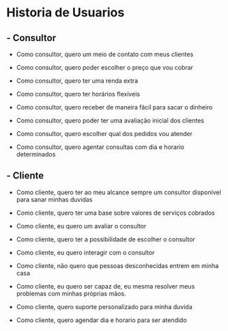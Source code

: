 # Historia de Usuarios
## - Consultor

- Como consultor, quero um meio de contato com meus clientes

- Como consultor, quero poder escolher o preço que vou cobrar 

- Como consultor, quero ter uma renda extra

- Como consultor, quero ter horários flexíveis

- Como consultor, quero receber de maneira fácil para sacar o dinheiro

- Como consultor, quero poder ter uma avaliação inicial dos clientes 

- Como consultor, quero escolher qual dos pedidos vou atender

- Como consultor, quero agentar consultas com dia e horario determinados

## - Cliente

- Como cliente, quero ter ao meu alcance sempre um consultor disponível para sanar minhas duvidas

- Como cliente, quero ter uma base sobre valores de serviços cobrados 

- Como cliente, eu quero um avaliar o consultor

- Como cliente, quero ter a possibilidade de escolher o consultor 

- Como cliente, eu quero interagir com o consultor

- Como cliente, não quero que pessoas desconhecidas entrem em minha casa

- Como cliente, eu quero ser capaz de, eu mesma resolver meus problemas com minhas próprias mãos.

- Como cliente, quero suporte personalizado para minha duvida 

- Como cliente, quero agendar dia e horario para ser atendido


